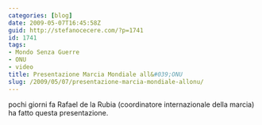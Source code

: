 ```yaml
---
categories: [blog]
date: 2009-05-07T16:45:58Z
guid: http://stefanocecere.com/?p=1741
id: 1741
tags:
- Mondo Senza Guerre
- ONU
- video
title: Presentazione Marcia Mondiale all&#039;ONU
slug: /2009/05/07/presentazione-marcia-mondiale-allonu/
---
```


pochi giorni fa Rafael de la Rubia (coordinatore internazionale della marcia) ha fatto questa presentazione.